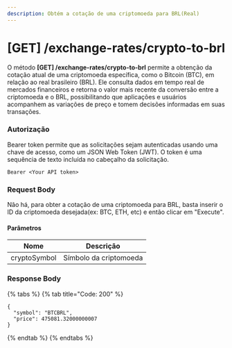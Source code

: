 ```yaml
---
description: Obtém a cotação de uma criptomoeda para BRL(Real)
---
```


# \[GET] /exchange-rates/crypto-to-brl

O método **\[GET] /exchange-rates/crypto-to-brl** permite a obtenção da cotação atual de uma criptomoeda específica, como o Bitcoin (BTC), em relação ao real brasileiro (BRL). Ele consulta dados em tempo real de mercados financeiros e retorna o valor mais recente da conversão entre a criptomoeda e o BRL, possibilitando que aplicações e usuários acompanhem as variações de preço e tomem decisões informadas em suas transações.

### Autorização

Bearer token permite que as solicitações sejam autenticadas usando uma chave de acesso, como um JSON Web Token (JWT). O token é uma sequência de texto incluída no cabeçalho da solicitação.

```
Bearer <Your API token>
```

### Request Body

Não há, para obter a cotação de uma criptomoeda para BRL, basta inserir o ID da criptomoeda desejada(ex: BTC, ETH, etc) e então clicar em "Execute".

#### Parâmetros

| Nome         | Descrição              |
| ------------ | ---------------------- |
| cryptoSymbol | Símbolo da criptomoeda |

### Response Body

{% tabs %}
{% tab title="Code: 200" %}
```
{
  "symbol": "BTCBRL",
  "price": 475081.32000000007
}
```
{% endtab %}
{% endtabs %}
